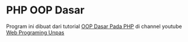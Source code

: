 # PHP OOP Dasar

Program ini dibuat dari tutorial [OOP Dasar Pada PHP](https://www.youtube.com/playlist?list=PLFIM0718LjIWvxxll-6wLXrC_16h_Bl_p) di channel youtube [Web Programing Unpas](https://www.youtube.com/channel/UCkXmLjEr95LVtGuIm3l2dPg)